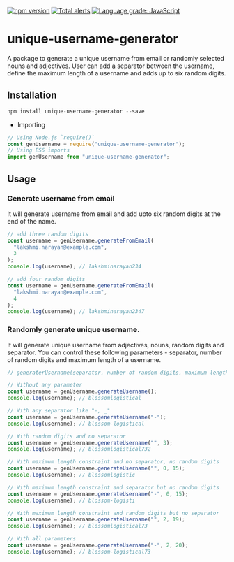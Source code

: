 [![npm version](https://badge.fury.io/js/unique-username-generator.svg)](https://badge.fury.io/js/unique-username-generator)
[![Total alerts](https://img.shields.io/lgtm/alerts/g/subhamg/unique-username-generator.svg?logo=lgtm&logoWidth=18)](https://lgtm.com/projects/g/subhamg/unique-username-generator/alerts/)
[![Language grade: JavaScript](https://img.shields.io/lgtm/grade/javascript/g/subhamg/unique-username-generator.svg?logo=lgtm&logoWidth=18)](https://lgtm.com/projects/g/subhamg/unique-username-generator/context:javascript)

# unique-username-generator

A package to generate a unique username from email or randomly selected nouns and adjectives. User can add a separator between the username, define the maximum length of a username and adds up to six random digits.

## Installation

```javascript
npm install unique-username-generator --save
```

- Importing

```javascript
// Using Node.js `require()`
const genUsername = require("unique-username-generator");
// Using ES6 imports
import genUsername from "unique-username-generator";
```

## Usage

### Generate username from email

It will generate username from email and add upto six random digits at the end of the name.

```javascript
// add three random digits
const username = genUsername.generateFromEmail(
  "lakshmi.narayan@example.com",
  3
);
console.log(username); // lakshminarayan234

// add four random digits
const username = genUsername.generateFromEmail(
  "lakshmi.narayan@example.com",
  4
);
console.log(username); // lakshminarayan2347
```

### Randomly generate unique username.

It will generate unique username from adjectives, nouns, random digits and separator. You can control these following parameters - separator, number of random digits and maximum length of a username.

```javascript
// generaterUsername(separator, number of random digits, maximum length)

// Without any parameter
const username = genUsername.generateUsername();
console.log(username); // blossomlogistical

// With any separator like "-, _"
const username = genUsername.generateUsername("-");
console.log(username); // blossom-logistical

// With random digits and no separator
const username = genUsername.generateUsername("", 3);
console.log(username); // blossomlogistical732

// With maximum length constraint and no separator, no random digits
const username = genUsername.generateUsername("", 0, 15);
console.log(username); // blossomlogistic

// With maximum length constraint and separator but no random digits
const username = genUsername.generateUsername("-", 0, 15);
console.log(username); // blossom-logisti

// With maximum length constraint and random digits but no separator
const username = genUsername.generateUsername("", 2, 19);
console.log(username); // blossomlogistical73

// With all parameters
const username = genUsername.generateUsername("-", 2, 20);
console.log(username); // blossom-logistical73
```
